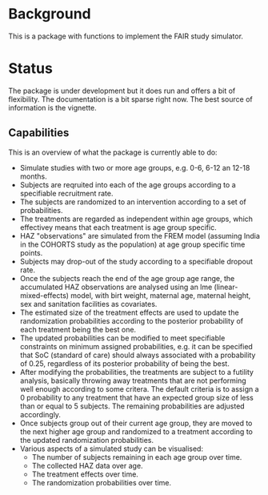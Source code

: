 # Background

This is a package with functions to implement the FAIR study simulator. 

# Status

The package is under development but it does run and offers a bit of flexibility. The documentation is a bit sparse right now. The best source of information is the vignette.

## Capabilities

This is an overview of what the package is currently able to do:

* Simulate studies with two or more age groups, e.g. 0-6, 6-12 an 12-18 months.
* Subjects are reqruited into each of the age groups according to a specifiable recruitment rate.
* The subjects are randomized to an intervention according to a set of probabilities.
* The treatments are regarded as independent within age groups, which effectivey means that each treatment is age group specific.
* HAZ "observations" are simulated from the FREM model (assuming India in the COHORTS study as the population) at age group specific time points.
* Subjects may drop-out of the study according to a specifiable dropout rate.
* Once the subjects reach the end of the age group age range, the accumulated HAZ observations are analysed using an lme (linear-mixed-effects) model, with 
  birt weight, maternal age, maternal height, sex and sanitation facilities as covariates.
* The estimated size of the treatment effects are used to update the randomization probabilities according to the posterior probability of each treatment being the best one.
* The updated probabilities can be modified to meet specifiable constraints on minimum assigned probabilities, e.g. it can be specified that SoC (standard of care) should always associated with 
  a probability of 0.25, regardless of its posterior probability of being the best.
* After modifying the probabilities, the treatments are subject to a futility analysis, basically throwing away treatments that are not performing well enough according to some critera. The default criteria is to assign a 0 probability to any treatment that have an expected group size of less than or equal to 5 subjects. The remaining probabilities are adjusted accordingly.
* Once subjects group out of their current age group, they are moved to the next higher age group and randomized to a treatment according to the updated randomization probabilities.
* Various aspects of a simulated study can be visualised:
  - The number of subjects remaining in each age group over time.
  - The collected HAZ data over age.
  - The treatment effects over time.
  - The randomization probabilities over time.



